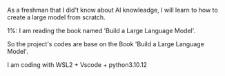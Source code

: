 As a freshman that I did't know about AI knowleadge, I will learn to how to create a large model from scratch.

1%: I am reading the book named 'Build a Large Language Model'.

So the project's codes are base on the Book 'Build a Large Language Model'.

I am coding with WSL2 + Vscode + python3.10.12



